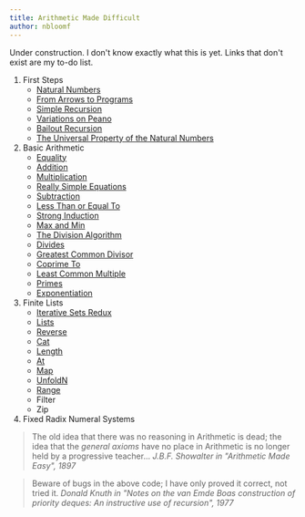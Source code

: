 ```yaml
---
title: Arithmetic Made Difficult
author: nbloomf
---
```


Under construction. I don't know exactly what this is yet. Links that don't exist are my to-do list.

1. First Steps
    * [Natural Numbers](/posts/arithmetic-made-difficult/natural-numbers.html)
    * [From Arrows to Programs](/posts/arithmetic-made-difficult/Nat.html)
    * [Simple Recursion](/posts/arithmetic-made-difficult/SimpleRecursion.html)
    * [Variations on Peano](/posts/arithmetic-made-difficult/variations-on-peano.html)
    * [Bailout Recursion](/posts/arithmetic-made-difficult/BailoutRecursion.html)
    * [The Universal Property of the Natural Numbers](/posts/arithmetic-made-difficult/NaturalNumbers.html)
2. Basic Arithmetic
    * [Equality](/posts/arithmetic-made-difficult/EqualTo.html)
    * [Addition](/posts/arithmetic-made-difficult/Plus.html)
    * [Multiplication](/posts/arithmetic-made-difficult/Times.html)
    * [Really Simple Equations](/posts/arithmetic-made-difficult/really-simple-equations.html)
    * [Subtraction](/posts/arithmetic-made-difficult/Minus.html)
    * [Less Than or Equal To](/posts/arithmetic-made-difficult/LessThanOrEqualTo.html)
    * [Strong Induction](/posts/arithmetic-made-difficult/strong-induction.html)
    * [Max and Min](/posts/arithmetic-made-difficult/MaxAndMin.html)
    * [The Division Algorithm](/posts/arithmetic-made-difficult/DivisionAlgorithm.html)
    * [Divides](/posts/arithmetic-made-difficult/Divides.html)
    * [Greatest Common Divisor](/posts/arithmetic-made-difficult/GreatestCommonDivisor.html)
    * [Coprime To](/posts/arithmetic-made-difficult/CoprimeTo.html)
    * [Least Common Multiple](/posts/arithmetic-made-difficult/LeastCommonMultiple.html)
    * [Primes](/posts/arithmetic-made-difficult/IsPrime.html)
    * [Exponentiation](/posts/arithmetic-made-difficult/Exponentiation.html)
3. Finite Lists
    * [Iterative Sets Redux](/posts/arithmetic-made-difficult/iterative-sets-redux.html)
    * [Lists](/posts/arithmetic-made-difficult/Lists.html)
    * [Reverse](/posts/arithmetic-made-difficult/Reverse.html)
    * [Cat](/posts/arithmetic-made-difficult/Cat.html)
    * [Length](/posts/arithmetic-made-difficult/Length.html)
    * [At](/posts/arithmetic-made-difficult/At.html)
    * [Map](/posts/arithmetic-made-difficult/Map.html)
    * [UnfoldN](/posts/arithmetic-made-difficult/UnfoldN.html)
    * [Range](/posts/arithmetic-made-difficult/Range.html)
    * Filter
    * Zip
4. Fixed Radix Numeral Systems

> The old idea that there was no reasoning in Arithmetic is dead; the idea that the *general axioms* have no place in Arithmetic is no longer held by a progressive teacher... <cite>J.B.F. Showalter in "Arithmetic Made Easy", 1897</cite>

> Beware of bugs in the above code; I have only proved it correct, not tried it. <cite>Donald Knuth in "Notes on the van Emde Boas construction of priority deques: An instructive use of recursion", 1977</cite>

